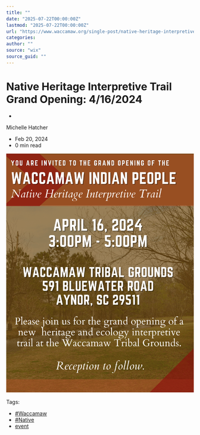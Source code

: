 ```yaml
---
title: ""
date: "2025-07-22T00:00:00Z"
lastmod: "2025-07-22T00:00:00Z"
url: "https://www.waccamaw.org/single-post/native-heritage-interpretive-trail-grand-opening-4-16-2024"
categories:
author: ""
source: "wix"
source_guid: ""
---
```


# Native Heritage Interpretive Trail Grand Opening: 4/16/2024

-

Michelle Hatcher
- Feb 20, 2024
- 0 min read

![ree](./images/98a108_8e5fc241b64e4dab9b5655cb133abb1c~mv2-3.png)

Tags:

- [#Waccamaw](https://www.waccamaw.org/updates/tags/waccamaw-1)
- [#Native](https://www.waccamaw.org/updates/tags/native-2)
- [event](https://www.waccamaw.org/updates/tags/event)

